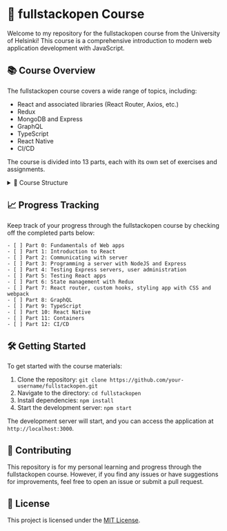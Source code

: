# 🚀 fullstackopen Course

Welcome to my repository for the fullstackopen course from the University of Helsinki! This course is a comprehensive introduction to modern web application development with JavaScript.

## 📚 Course Overview

The fullstackopen course covers a wide range of topics, including:

- React and associated libraries (React Router, Axios, etc.)
- Redux
- MongoDB and Express
- GraphQL
- TypeScript
- React Native
- CI/CD

The course is divided into 13 parts, each with its own set of exercises and assignments.

<details>
  <summary>📂 Course Structure</summary>

1. **Fundamentals of Web apps**
2. **Introduction to React**
3. **Communicating with server**
4. **Programming a server with NodeJS and Express**
5. **Testing Express servers, user administration**
6. **Testing React apps**
7. **State management with Redux**
8. **React router, custom hooks, styling app with CSS and webpack**
9. **GraphQL**
10. **TypeScript**
11. **React Native**
12. **Containers**
13. **CI/CD**

</details>

## 📈 Progress Tracking

Keep track of your progress through the fullstackopen course by checking off the completed parts below:

```
- [ ] Part 0: Fundamentals of Web apps
- [ ] Part 1: Introduction to React
- [ ] Part 2: Communicating with server
- [ ] Part 3: Programming a server with NodeJS and Express
- [ ] Part 4: Testing Express servers, user administration
- [ ] Part 5: Testing React apps
- [ ] Part 6: State management with Redux
- [ ] Part 7: React router, custom hooks, styling app with CSS and webpack
- [ ] Part 8: GraphQL
- [ ] Part 9: TypeScript
- [ ] Part 10: React Native
- [ ] Part 11: Containers
- [ ] Part 12: CI/CD
```

## 🛠️ Getting Started

To get started with the course materials:

1. Clone the repository: `git clone https://github.com/your-username/fullstackopen.git`
2. Navigate to the directory: `cd fullstackopen`
3. Install dependencies: `npm install`
4. Start the development server: `npm start`

The development server will start, and you can access the application at `http://localhost:3000`.

## 🤝 Contributing

This repository is for my personal learning and progress through the fullstackopen course. However, if you find any issues or have suggestions for improvements, feel free to open an issue or submit a pull request.

## 📄 License

This project is licensed under the [MIT License](LICENSE).